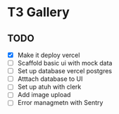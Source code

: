 # T3 Gallery

## TODO

- [x] Make it deploy vercel
- [ ] Scaffold basic ui with mock data
- [ ] Set up database vercel postgres
- [ ] Atttach database to UI
- [ ] Set up atuh with clerk
- [ ] Add image upload
- [ ] Error managmetn with Sentry